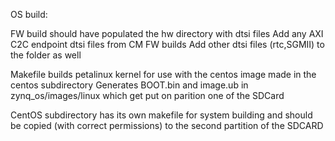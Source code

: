 OS build:

FW build should have populated the hw directory with dtsi files
Add any AXI C2C endpoint dtsi files from CM FW builds
Add other dtsi files (rtc,SGMII) to the folder as well

Makefile builds petalinux kernel for use with the centos image made in the centos subdirectory
Generates BOOT.bin and image.ub in zynq_os/images/linux which get put on parition one of the SDCard

CentOS subdirectory has its own makefile for system building and should be copied (with correct permissions) to the second partition of the SDCARD
